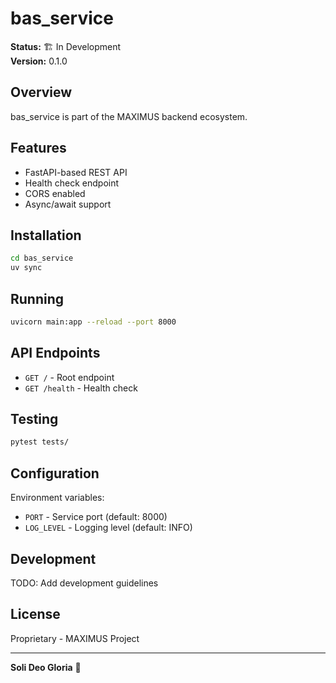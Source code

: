 # bas_service

**Status:** 🏗️ In Development  
**Version:** 0.1.0

## Overview

bas_service is part of the MAXIMUS backend ecosystem.

## Features

- FastAPI-based REST API
- Health check endpoint
- CORS enabled
- Async/await support

## Installation

```bash
cd bas_service
uv sync
```

## Running

```bash
uvicorn main:app --reload --port 8000
```

## API Endpoints

- `GET /` - Root endpoint
- `GET /health` - Health check

## Testing

```bash
pytest tests/
```

## Configuration

Environment variables:
- `PORT` - Service port (default: 8000)
- `LOG_LEVEL` - Logging level (default: INFO)

## Development

TODO: Add development guidelines

## License

Proprietary - MAXIMUS Project

---

**Soli Deo Gloria** 🙏
